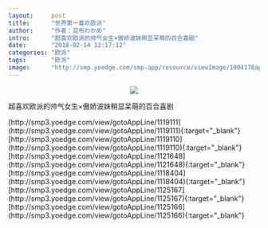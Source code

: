 ```yaml
---
layout:     post
title:      "世界第一喜欢欧派"
author:     "作者：昆布わかめ"
intro:      "超喜欢欧派的帅气女生×傲娇波妹稍显呆萌的百合喜剧"
date:       "2018-02-14 12:17:12"
categories: "欧派"
tags:       "欧派"
image:      "http://smp.yoedge.com/smp-app/resource/viewImage/1004178appline.png"
---
```

<div style="text-align: center">
<p><img src="http://smp.yoedge.com/smp-app/resource/viewImage/1004178appline.png"/></p>
</div>
<p class="post-meta">
<span>超喜欢欧派的帅气女生×傲娇波妹稍显呆萌的百合喜剧</span>
</p>
[http://smp3.yoedge.com/view/gotoAppLine/1119111](http://smp3.yoedge.com/view/gotoAppLine/1119111){:target="_blank"}
[http://smp3.yoedge.com/view/gotoAppLine/1119110](http://smp3.yoedge.com/view/gotoAppLine/1119110){:target="_blank"}
[http://smp3.yoedge.com/view/gotoAppLine/1121648](http://smp3.yoedge.com/view/gotoAppLine/1121648){:target="_blank"}
[http://smp3.yoedge.com/view/gotoAppLine/1118404](http://smp3.yoedge.com/view/gotoAppLine/1118404){:target="_blank"}
[http://smp3.yoedge.com/view/gotoAppLine/1125167](http://smp3.yoedge.com/view/gotoAppLine/1125167){:target="_blank"}
[http://smp3.yoedge.com/view/gotoAppLine/1125166](http://smp3.yoedge.com/view/gotoAppLine/1125166){:target="_blank"}


